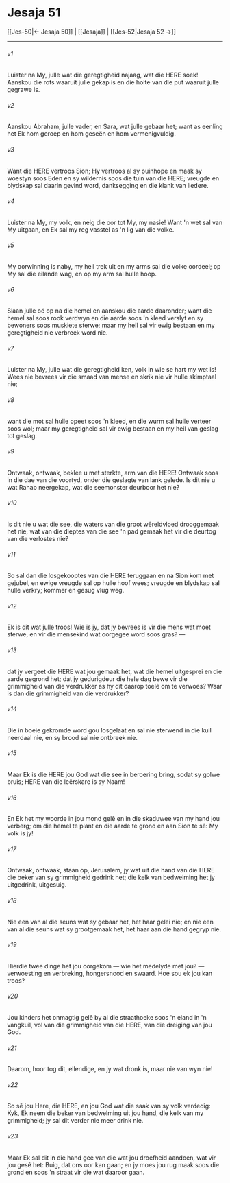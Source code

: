 # Jesaja 51

[[Jes-50|← Jesaja 50]] | [[Jesaja]] | [[Jes-52|Jesaja 52 →]]
***

###### v1
Luister na My, julle wat die geregtigheid najaag, wat die HERE soek! Aanskou die rots waaruit julle gekap is en die holte van die put waaruit julle gegrawe is. 
###### v2
Aanskou Abraham, julle vader, en Sara, wat julle gebaar het; want as eenling het Ek hom geroep en hom geseën en hom vermenigvuldig. 
###### v3
Want die HERE vertroos Sion; Hy vertroos al sy puinhope en maak sy woestyn soos Eden en sy wildernis soos die tuin van die HERE; vreugde en blydskap sal daarin gevind word, danksegging en die klank van liedere. 
###### v4
Luister na My, my volk, en neig die oor tot My, my nasie! Want 'n wet sal van My uitgaan, en Ek sal my reg vasstel as 'n lig van die volke. 
###### v5
My oorwinning is naby, my heil trek uit en my arms sal die volke oordeel; op My sal die eilande wag, en op my arm sal hulle hoop. 
###### v6
Slaan julle oë op na die hemel en aanskou die aarde daaronder; want die hemel sal soos rook verdwyn en die aarde soos 'n kleed verslyt en sy bewoners soos muskiete sterwe; maar my heil sal vir ewig bestaan en my geregtigheid nie verbreek word nie. 
###### v7
Luister na My, julle wat die geregtigheid ken, volk in wie se hart my wet is! Wees nie bevrees vir die smaad van mense en skrik nie vir hulle skimptaal nie; 
###### v8
want die mot sal hulle opeet soos 'n kleed, en die wurm sal hulle verteer soos wol; maar my geregtigheid sal vir ewig bestaan en my heil van geslag tot geslag. 
###### v9
Ontwaak, ontwaak, beklee u met sterkte, arm van die HERE! Ontwaak soos in die dae van die voortyd, onder die geslagte van lank gelede. Is dit nie u wat Rahab neergekap, wat die seemonster deurboor het nie? 
###### v10
Is dit nie u wat die see, die waters van die groot wêreldvloed drooggemaak het nie, wat van die dieptes van die see 'n pad gemaak het vir die deurtog van die verlostes nie? 
###### v11
So sal dan die losgekooptes van die HERE teruggaan en na Sion kom met gejubel, en ewige vreugde sal op hulle hoof wees; vreugde en blydskap sal hulle verkry; kommer en gesug vlug weg. 
###### v12
Ek is dit wat julle troos! Wie is jy, dat jy bevrees is vir die mens wat moet sterwe, en vir die mensekind wat oorgegee word soos gras? — 
###### v13
dat jy vergeet die HERE wat jou gemaak het, wat die hemel uitgesprei en die aarde gegrond het; dat jy gedurigdeur die hele dag bewe vir die grimmigheid van die verdrukker as hy dit daarop toelê om te verwoes? Waar is dan die grimmigheid van die verdrukker? 
###### v14
Die in boeie gekromde word gou losgelaat en sal nie sterwend in die kuil neerdaal nie, en sy brood sal nie ontbreek nie. 
###### v15
Maar Ek is die HERE jou God wat die see in beroering bring, sodat sy golwe bruis; HERE van die leërskare is sy Naam! 
###### v16
En Ek het my woorde in jou mond gelê en in die skaduwee van my hand jou verberg; om die hemel te plant en die aarde te grond en aan Sion te sê: My volk is jy! 
###### v17
Ontwaak, ontwaak, staan op, Jerusalem, jy wat uit die hand van die HERE die beker van sy grimmigheid gedrink het; die kelk van bedwelming het jy uitgedrink, uitgesuig. 
###### v18
Nie een van al die seuns wat sy gebaar het, het haar gelei nie; en nie een van al die seuns wat sy grootgemaak het, het haar aan die hand gegryp nie. 
###### v19
Hierdie twee dinge het jou oorgekom — wie het medelyde met jou? — verwoesting en verbreking, hongersnood en swaard. Hoe sou ek jou kan troos? 
###### v20
Jou kinders het onmagtig gelê by al die straathoeke soos 'n eland in 'n vangkuil, vol van die grimmigheid van die HERE, van die dreiging van jou God. 
###### v21
Daarom, hoor tog dit, ellendige, en jy wat dronk is, maar nie van wyn nie! 
###### v22
So sê jou Here, die HERE, en jou God wat die saak van sy volk verdedig: Kyk, Ek neem die beker van bedwelming uit jou hand, die kelk van my grimmigheid; jy sal dit verder nie meer drink nie. 
###### v23
Maar Ek sal dit in die hand gee van die wat jou droefheid aandoen, wat vir jou gesê het: Buig, dat ons oor kan gaan; en jy moes jou rug maak soos die grond en soos 'n straat vir die wat daaroor gaan. 
